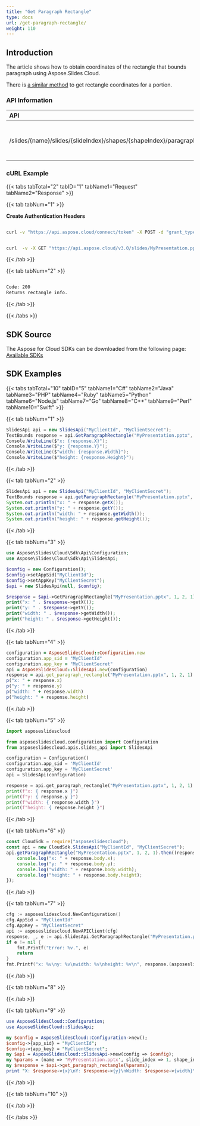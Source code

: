 ```yaml
---
title: "Get Paragraph Rectangle"
type: docs
url: /get-paragraph-rectangle/
weight: 110
---
```

## **Introduction**

The article shows how to obtain coordinates of the rectangle that bounds paragraph using Aspose.Slides Cloud.

There is [a similar method](/slides/get-portion-rectangle/) to get rectangle coordinates for a portion.

### **API Information**
|**API**|**Type**|**Description**|**Resource**|
| :- | :- | :- | :- |
/slides/{name}/slides/{slideIndex}/shapes/{shapeIndex}/paragraphs/{paragraphIndex}/bounds|GET|Returns coordinates of rect that bounds paragraph|[GetParagraphRectangle]()|
### **cURL Example**
{{< tabs tabTotal="2" tabID="1" tabName1="Request" tabName2="Response" >}}

{{< tab tabNum="1" >}}

**Create Authentication Headers**
```sh

curl -v "https://api.aspose.cloud/connect/token" -X POST -d "grant_type=client_credentials&client_id=XXXX&client_secret=XXXX-XX" -H "Content-Type: application/x-www-form-urlencoded" -H "Accept: application/json"

```
```sh

curl  -v -X GET "https://api.aspose.cloud/v3.0/slides/MyPresentation.pptx/slides/1/shapes/2/paragraphs/1/bounds" -H "Content-Type: text/json" -H "Authorization: Bearer [Access Token]

```
{{< /tab >}}

{{< tab tabNum="2" >}}

```sh

Code: 200
Returns rectangle info.

```

{{< /tab >}}

{{< /tabs >}}

## **SDK Source**
The Aspose for Cloud SDKs can be downloaded from the following page: [Available SDKs](/slides/available-sdks/)
## **SDK Examples**
{{< tabs tabTotal="10" tabID="5" tabName1="C#" tabName2="Java" tabName3="PHP" tabName4="Ruby" tabName5="Python" tabName6="Node.js" tabName7="Go" tabName8="C++" tabName9="Perl" tabName10="Swift" >}}

{{< tab tabNum="1" >}}

```csharp
SlidesApi api = new SlidesApi("MyClientId", "MyClientSecret");
TextBounds response = api.GetParagraphRectangle("MyPresentation.pptx", 1, 2, 1);
Console.WriteLine($"x: {response.X}");
Console.WriteLine($"y: {response.Y}");
Console.WriteLine($"width: {response.Width}");
Console.WriteLine($"height: {response.Height}");
```

{{< /tab >}}

{{< tab tabNum="2" >}}

```java
SlidesApi api = new SlidesApi("MyClientId", "MyClientSecret");
TextBounds response = api.getParagraphRectangle("MyPresentation.pptx", 1, 2, 1, null, null, null);
System.out.println("x: " + response.getX());
System.out.println("y: " + response.getY());
System.out.println("width: " + response.getWidth());
System.out.println("height: " + response.getHeight());
```

{{< /tab >}}

{{< tab tabNum="3" >}}

```php
use Aspose\Slides\Cloud\Sdk\Api\Configuration;
use Aspose\Slides\Cloud\Sdk\Api\SlidesApi;

$config = new Configuration();
$config->setAppSid("MyClientId");
$config->setAppKey("MyClientSecret");
$api = new SlidesApi(null, $config);

$response = $api->GetParagraphRectangle("MyPresentation.pptx", 1, 2, 1);
print("x: " . $response->getX());
print("y: " . $response->getY());
print("width: " . $response->getWidth());
print("height: " . $response->getHeight());
```

{{< /tab >}}

{{< tab tabNum="4" >}}

```ruby
configuration = AsposeSlidesCloud::Configuration.new
configuration.app_sid = "MyClientId"
configuration.app_key = "MyClientSecret"
api = AsposeSlidesCloud::SlidesApi.new(configuration)
response = api.get_paragraph_rectangle("MyPresentation.pptx", 1, 2, 1)
p("x: " + response.x)
p("y: " + response.y)
p("width: " + response.width)
p("height: " + response.height)
```

{{< /tab >}}

{{< tab tabNum="5" >}}

```python
import asposeslidescloud

from asposeslidescloud.configuration import Configuration
from asposeslidescloud.apis.slides_api import SlidesApi

configuration = Configuration()
configuration.app_sid = 'MyClientId'
configuration.app_key = 'MyClientSecret'
api = SlidesApi(configuration)

response = api.get_paragraph_rectangle("MyPresentation.pptx", 1, 2, 1)
print(f"x: { response.x }")
print(f"y: { response.y }")
print(f"width: { response.width }")
print(f"height: { response.height }")
```

{{< /tab >}}

{{< tab tabNum="6" >}}

```javascript
const CloudSdk = require("asposeslidescloud");
const api = new CloudSdk.SlidesApi("MyClientId", "MyClientSecret");
api.getParagraphRectangle("MyPresentation.pptx", 1, 2, 1).then((response) => {
    console.log("x: " + response.body.x);
    console.log("y: " + response.body.y);
    console.log("width: " + response.body.width);
    console.log("height: " + response.body.height);
});
```

{{< /tab >}}

{{< tab tabNum="7" >}}

```go
cfg := asposeslidescloud.NewConfiguration()
cfg.AppSid = "MyClientId"
cfg.AppKey = "MyClientSecret"
api := asposeslidescloud.NewAPIClient(cfg)
response, _, e := api.SlidesApi.GetParagraphRectangle("MyPresentation.pptx", 1, 2, 1, "", "", "")
if e != nil {
    fmt.Printf("Error: %v.", e)
    return
}
fmt.Printf("x: %v\ny: %v\nwidth: %v\nheight: %v\n", response.(asposeslidescloud.ITextBounds).GetX(), response.(asposeslidescloud.ITextBounds).GetY(), response.(asposeslidescloud.ITextBounds).GetWidth(), response.(asposeslidescloud.ITextBounds).GetHeight())
```

{{< /tab >}}

{{< tab tabNum="8" >}}

{{< /tab >}}

{{< tab tabNum="9" >}}

```perl
use AsposeSlidesCloud::Configuration;
use AsposeSlidesCloud::SlidesApi;

my $config = AsposeSlidesCloud::Configuration->new();
$config->{app_sid} = "MyClientId";
$config->{app_key} = "MyClientSecret";
my $api = AsposeSlidesCloud::SlidesApi->new(config => $config);
my %params = (name => 'MyPresentation.pptx', slide_index => 1, shape_index => 2, paragraph_index => 1);
my $response = $api->get_paragraph_rectangle(%params);
print "X: $response->{x}\nY: $response->{y}\nWidth: $response->{width}\nHeight: $response->{height}\n";
```

{{< /tab >}}

{{< tab tabNum="10" >}}

{{< /tab >}}

{{< /tabs >}}